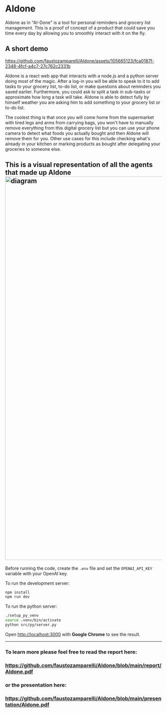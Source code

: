 # Aldone

Aldone as in "AI-Done" is a tool for personal reminders and grocery list management.
This is a proof of concept of a product that could save you time every day by allowing you
to smoothly interact with it on the fly.  

## A short demo
https://github.com/faustozamparelli/Aldone/assets/105665123/fca0187f-2348-4fcf-a4c7-27c762c2331b  
  
Aldone is a react web app that interacts with a node.js and a python server doing most of the magic.
After a log-in you will be able to speak to it to add tasks to your grocery list, to-do list,
or make questions about reminders you saved earlier.
Furthermore, you could ask to split a task in sub-tasks or approximate how long a task will take.
Aldone is able to detect fully by himself weather you are asking him to add something to your grocery list or to-do list.

The coolest thing is that once you will come home from the supermarket with tired legs and arms from carrying bags, you won't have to manually remove everything from this digital grocery list but you can use your phone camera to detect what foods you actually bought and then Aldone will remove them for you. Other use cases for this include checking what's already in your kitchen or marking products as bought after delegating your groceries to someone else.

## This is a visual representation of all the agents that made up Aldone <img width="1230" alt="diagram" src="https://github.com/faustozamparelli/Aldone/assets/105665123/1219864e-c94d-49d5-b138-0cb50d636a06">

Before running the code, create the `.env` file and set the `OPENAI_API_KEY` variable with your OpenAI key.

To run the development server:
```bash
npm install
npm run dev
```
To run the python server:

```bash
./setup_py_venv
source .venv/bin/activate
python src/py/server.py
```

Open [http://localhost:3000](http://localhost:3000) with **Google Chrome** to see the result.  

---

### To learn more please feel free to read the report here:

### https://github.com/faustozamparelli/Aldone/blob/main/report/Aldone.pdf

### or the presentation here:

### https://github.com/faustozamparelli/Aldone/blob/main/presentation/Aldone.pdf

